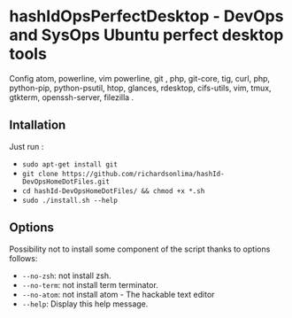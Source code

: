 # hashIdOpsPerfectDesktop - DevOps and SysOps Ubuntu perfect desktop tools

Config atom, powerline, vim powerline, git , php, git-core, tig, curl, php, python-pip, python-psutil, htop, glances, rdesktop, cifs-utils, vim, tmux, gtkterm, openssh-server, filezilla .

Intallation
-----------
Just run :
* `sudo apt-get install git`
* `git clone https://github.com/richardsonlima/hashId-DevOpsHomeDotFiles.git `
* `cd hashId-DevOpsHomeDotFiles/ && chmod +x *.sh`
* `sudo ./install.sh --help`

Options
-------

Possibility not to install some component of the script thanks to options follows:

* `--no-zsh`: not install zsh.
* `--no-term`: not install term terminator.
* `--no-atom`: not install atom - The hackable text editor
* `--help`: Display this help message.
